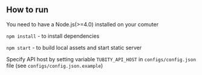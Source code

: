 ## How to run

You need to have a Node.js(>=4.0) installed on your comuter

`npm install` - to install dependencies

`npm start` - to build local assets and start static server

Specify API host by setting variable `TUBITY_API_HOST` in `configs/config.json` file (see `configs/config.json.example`)
